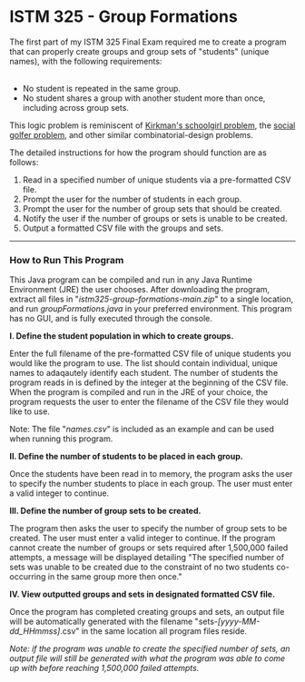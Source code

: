 # ISTM 325 - Group Formations

<div id=introduction>
The first part of my ISTM 325 Final Exam required me to create a program that can properly create groups and group sets of "students" (unique names), with the following requirements:
<br><br>
<ul>
  <li>No student is repeated in the same group.</li>
  <li>No student shares a group with another student more than once, including across group sets.</li>
</ul>

This logic problem is reminiscent of <a href="https://en.wikipedia.org/wiki/Kirkman's_schoolgirl_problem">Kirkman's schoolgirl problem</a>, the <a href="https://en.wikipedia.org/wiki/Social_golfer_problem">social golfer problem</a>, and other similar combinatorial-design problems.

The detailed instructions for how the program should function are as follows:

<ol>
  <li>Read in a specified number of unique students via a pre-formatted CSV file.</li>
  <li>Prompt the user for the number of students in each group.</li>
  <li>Prompt the user for the number of group sets that should be created.</li>
  <li>Notify the user if the number of groups or sets is unable to be created.</li>
  <li>Output a formatted CSV file with the groups and sets.</li>
</ol> 
</div>

<hr>

<div id=instructions>
<h3>How to Run This Program</h3>
  
This Java program can be compiled and run in any Java Runtime Environment (JRE) the user chooses. After downloading the program, extract all files in "<i>istm325-group-formations-main.zip</i>" to a single location, and run <i>groupFormations.java</i> in your preferred environment. This program has no GUI, and is fully executed through the console.

<b>I. Define the student population in which to create groups.</b>

Enter the full filename of the pre-formatted CSV file of unique students you would like the program to use. The list should contain individual, unique names to adaqautely identify each student. The number of students the program reads in is defined by the integer at the beginning of the CSV file. When the program is compiled and run in the JRE of your choice, the program requests the user to enter the filename of the CSV file they would like to use.

Note: The file "<i>names.csv</i>" is included as an example and can be used when running this program.

<b>II. Define the number of students to be placed in each group.</b>

Once the students have been read in to memory, the program asks the user to specify the number students to place in each group. The user must enter a valid integer to continue.

<b>III. Define the number of group sets to be created.</b>

The program then asks the user to specify the number of group sets to be created. The user must enter a valid integer to continue. If the program cannot create the number of groups or sets required after 1,500,000 failed attempts, a message will be displayed detailing "The specified number of sets was unable to be created due to the constraint of no two students co-occurring in the same group more then once."
  
<b>IV. View outputted groups and sets in designated formatted CSV file.</b>

Once the program has completed creating groups and sets, an output file will be automatically generated with the filename "sets-<i>[yyyy-MM-dd_HHmmss]</i>.csv" in the same location all program files reside.

<i>Note: if the program was unable to create the specified number of sets, an output file will still be generated with what the program was able to come up with before reaching 1,500,000 failed attempts. </i>
</div>
